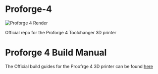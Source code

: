 # Proforge-4

![Proforge 4 Render](https://github.com/Makertech3D/Proforge-4/assets/26495395/ecfccd95-4509-42c9-8bf7-c079417ff488)

Official repo for the Proforge 4 Toolchanger 3D printer

# Proforge 4 Build Manual

The Official build guides for the Proofrge 4 3D printer can be found [here](https://makertech-3d.dozuki.com/c/Proforge_4)

